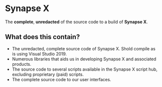 # Synapse X
The **complete**, **unredacted** of the source code to a build of **Synapse X**.

## What does this contain?
- The unredacted, complete source code of Synapse X. Shold compile as is using Visual Studio 2019.
- Numerous libraries that aids us in developing Synapse X and associated products.
- The source code to several scripts available in the Synapse X script hub, excluding proprietary (paid) scripts.
- The complete source code to our user interfaces.

